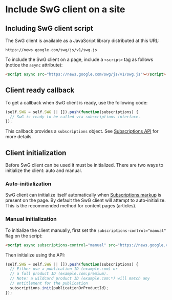 <!---
Copyright 2018 The Subscribe with Google Authors. All Rights Reserved.

Licensed under the Apache License, Version 2.0 (the "License");
you may not use this file except in compliance with the License.
You may obtain a copy of the License at

     http://www.apache.org/licenses/LICENSE-2.0

Unless required by applicable law or agreed to in writing, software
distributed under the License is distributed on an "AS-IS" BASIS,
WITHOUT WARRANTIES OR CONDITIONS OF ANY KIND, either express or implied.
See the License for the specific language governing permissions and
limitations under the License.
-->

# Include SwG client on a site

## Including SwG client script

The SwG client is available as a JavaScript library distributed at this URL:

```
https://news.google.com/swg/js/v1/swg.js
```

To include the SwG client on a page, include a `<script>` tag as
follows (notice the `async` attribute):

```html
<script async src="https://news.google.com/swg/js/v1/swg.js"></script>
```

## Client ready callback

To get a callback when SwG client is ready, use the following code:

```js
(self.SWG = self.SWG || []).push(function(subscriptions) {
  // SwG is ready to be called via subscriptions interface.
});
```

This callback provides a `subscriptions` object. See [Subscriptions API](./core-apis.md#subscriptions-api) for more details.

## Client initialization

Before SwG client can be used it must be initialized. There are two ways to
initialize the client: auto and manual.

### Auto-initialization

SwG client can initialize itself automatically when
[Subscriptions markup](./page-markup.md) is present on the page. By default
the SwG client will attempt to auto-initialize. This is the recommended method
for content pages (articles).

### Manual initialization

To initialize the client manually, first set the `subscriptions-control="manual"` flag on the script:

```html
<script async subscriptions-control="manual" src="https://news.google.com/swg/js/v1/swg.js"></script>
```

Then initialize using the API:

```js
(self.SWG = self.SWG || []).push(function(subscriptions) {
  // Either use a publication ID (example.com) or
  // a full product ID (example.com:premium).
  // Note: a wildcard product ID (example.com:*) will match any
  // entitlement for the publication
  subscriptions.init(publicationOrProductId);
});
```
